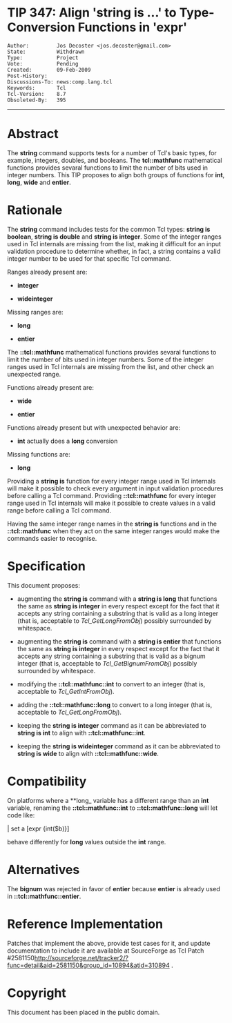 # TIP 347: Align 'string is ...' to Type-Conversion Functions in 'expr'
	Author:         Jos Decoster <jos.decoster@gmail.com>
	State:          Withdrawn
	Type:           Project
	Vote:           Pending
	Created:        09-Feb-2009
	Post-History:   
	Discussions-To: news:comp.lang.tcl
	Keywords:       Tcl
	Tcl-Version:    8.7
	Obsoleted-By:	395
-----

# Abstract

The **string** command supports tests for a number of Tcl's basic types, for
example, integers, doubles, and booleans. 
The **tcl::mathfunc** mathematical functions provides sevaral functions to
limit the number of bits used in integer numbers. 
This TIP proposes to align both groups of functions for **int**, **long**,
**wide** and **entier**.

# Rationale

The **string** command includes tests for the common Tcl types: **string is
boolean**, **string is double** and **string is integer**. Some of the
integer ranges used in Tcl internals are missing from the list, making it
difficult for an input validation procedure to determine whether, in fact, a
string contains a valid integer number to be used for that specific Tcl
command. 

Ranges already present are:

 * **integer**

 * **wideinteger**

Missing ranges are:

 * **long**

 * **entier**

The **::tcl::mathfunc** mathematical functions provides sevaral functions to
limit the number of bits used in integer numbers. Some of the integer ranges
used in Tcl internals are missing from the list, and other check an unexpected
range. 

Functions already present are:

 * **wide**

 * **entier**

Functions already present but with unexpected behavior are:

 * **int** actually does a **long** conversion

Missing functions are:

 * **long**

Providing a **string is** function for every integer range used in Tcl
internals will make it possible to check every argument in input validation
procedures before calling a Tcl command. Providing **::tcl::mathfunc** for
every integer range used in Tcl internals will make it possible to create values
in a valid range before calling a Tcl command.

Having the same integer range names in the **string is** functions and in the
**::tcl::mathfunc** when they act on the same integer ranges would make the
commands easier to recognise.

# Specification

This document proposes:

 * augmenting the **string is** command with a **string is long** that
functions the same as **string is integer** in every respect except for the
fact that it accepts any string containing a substring that is valid as a long
integer \(that is, acceptable to _Tcl\_GetLongFromObj_\) possibly surrounded by
whitespace.

 * augmenting the **string is** command with a **string is entier** that
functions the same as **string is integer** in every respect except for the
fact that it accepts any string containing a substring that is valid as a bignum
integer \(that is, acceptable to _Tcl\_GetBignumFromObj_\) possibly surrounded by
whitespace.

 * modifying the **::tcl::mathfunc::int** to convert to an integer \(that is,
acceptable to _Tcl\_GetIntFromObj_\).

 * adding the **::tcl::mathfunc::long** to convert to a long integer \(that is,
acceptable to _Tcl\_GetLongFromObj_\).

 * keeping the **string is integer** command as it can be abbreviated to
   **string is int** to align with **::tcl::mathfunc::int**.

 * keeping the **string is wideinteger** command as it can be abbreviated to
   **string is wide** to align with **::tcl::mathfunc::wide**.

# Compatibility

On platforms where a **long_ variable has a different range than an **int**
variable, renaming the **::tcl::mathfunc::int** to **::tcl::mathfunc::long**
will let code like:

 \| set a [expr {int($b)}]

behave differently for **long** values outside the **int** range.

# Alternatives

The **bignum** was rejected in favor of **entier** because **entier** is
already used in **::tcl::mathfunc::entier**.

# Reference Implementation

Patches that implement the above, provide test cases for it, and update
documentation to include it are available at SourceForge as Tcl Patch
\#2581150<http://sourceforge.net/tracker2/?func=detail&aid=2581150&group_id=10894&atid=310894> .

# Copyright

This document has been placed in the public domain.

